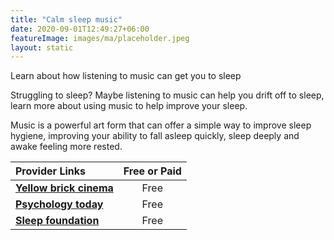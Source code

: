 ```yaml
---
title: "Calm sleep music"
date: 2020-09-01T12:49:27+06:00
featureImage: images/ma/placeholder.jpeg
layout: static
---
```


Learn about how listening to music can get you to sleep

Struggling to sleep? Maybe listening to music can help you drift off to sleep, learn more about using music to help improve your sleep.

Music is a powerful art form that can offer a simple way to improve sleep hygiene, improving your ability to fall asleep quickly, sleep deeply and awake feeling more rested.

| Provider Links      | Free or Paid  |  
| :-----------          | :--------------:      |  
| [**Yellow brick cinema**](https://www.youtube.com/watch?v=6dZHGDzFXmY&list=PLQkQfzsIUwRYwVveZoqE-HUxv84Zknrsi) | Free | 
| [**Psychology today**](https://www.psychologytoday.com/us/blog/sleep-newzzz/201812/the-many-health-and-sleep-benefits-music) | Free | 
| [**Sleep foundation**](https://www.sleepfoundation.org/noise-and-sleep/music) | Free | 
  

<br/><br/>






